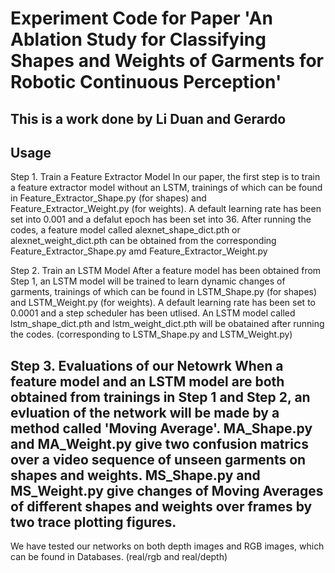 # Experiment Code for Paper 'An Ablation Study for Classifying Shapes and Weights of Garments for Robotic Continuous Perception'
This is a work done by Li Duan and Gerardo
-----------------------------------------------
## Usage
Step 1. Train a Feature Extractor Model
In our paper, the first step is to train a feature extractor model without an LSTM, trainings of which can be found in Feature_Extractor_Shape.py (for shapes) and Feature_Extractor_Weight.py (for weights). A default learning rate has been set into 0.001 and a defalut epoch has been set into 36. After running the codes, a feature model called alexnet_shape_dict.pth or alexnet_weight_dict.pth can be obtained from the corresponding Feature_Extractor_Shape.py amd Feature_Extractor_Weight.py

Step 2. Train an LSTM Model
After a feature model has been obtained from Step 1, an LSTM model will be trained to learn dynamic changes of garments, trainings of which can be found in LSTM_Shape.py (for shapes) and LSTM_Weight.py (for weights). A default learning rate has been set to 0.0001 and a step scheduler has been utlised. An LSTM model called lstm_shape_dict.pth and lstm_weight_dict.pth will be obatained after running the codes. (corresponding to LSTM_Shape.py and LSTM_Weight.py)

Step 3. Evaluations of our Netowrk
When a feature model and an LSTM model are both obtained from trainings in Step 1 and Step 2, an evluation of the network will be made by a method called 'Moving Average'. MA_Shape.py and MA_Weight.py give two confusion matrics over a video sequence of unseen garments on shapes and weights. MS_Shape.py and MS_Weight.py give changes of Moving Averages of different shapes and weights over frames by two trace plotting figures.
---------------------------------------------------
We have tested our networks on both depth images and RGB images, which can be found in Databases. (real/rgb and real/depth)
